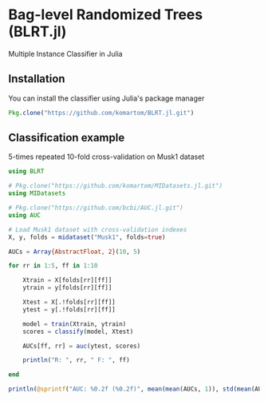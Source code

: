 # Bag-level Randomized Trees (BLRT.jl)

Multiple Instance Classifier in Julia

## Installation
You can install the classifier using Julia's package manager
```julia
Pkg.clone("https://github.com/komartom/BLRT.jl.git")
```

## Classification example
5-times repeated 10-fold cross-validation on Musk1 dataset
```julia
using BLRT

# Pkg.clone("https://github.com/komartom/MIDatasets.jl.git")
using MIDatasets

# Pkg.clone("https://github.com/bcbi/AUC.jl.git")
using AUC

# Load Musk1 dataset with cross-validation indexes
X, y, folds = midataset("Musk1", folds=true)

AUCs = Array{AbstractFloat, 2}(10, 5)

for rr in 1:5, ff in 1:10

    Xtrain = X[folds[rr][ff]]
    ytrain = y[folds[rr][ff]]

    Xtest = X[.!folds[rr][ff]]
    ytest = y[.!folds[rr][ff]]

    model = train(Xtrain, ytrain)
    scores = classify(model, Xtest)

    AUCs[ff, rr] = auc(ytest, scores)

    println("R: ", rr, " F: ", ff)

end

println(@sprintf("AUC: %0.2f (%0.2f)", mean(mean(AUCs, 1)), std(mean(AUCs, 1))))
```
